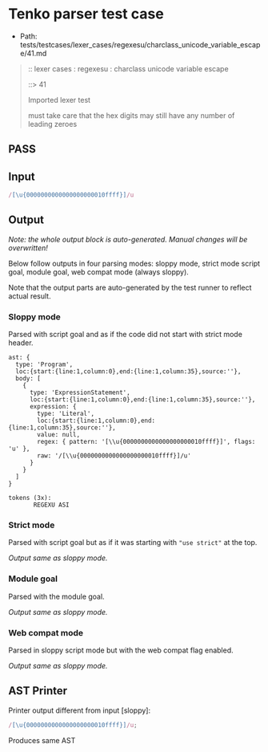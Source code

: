 # Tenko parser test case

- Path: tests/testcases/lexer_cases/regexesu/charclass_unicode_variable_escape/41.md

> :: lexer cases : regexesu : charclass unicode variable escape
>
> ::> 41
>
> Imported lexer test
>
> must take care that the hex digits may still have any number of leading zeroes

## PASS

## Input

`````js
/[\u{0000000000000000000010ffff}]/u
`````

## Output

_Note: the whole output block is auto-generated. Manual changes will be overwritten!_

Below follow outputs in four parsing modes: sloppy mode, strict mode script goal, module goal, web compat mode (always sloppy).

Note that the output parts are auto-generated by the test runner to reflect actual result.

### Sloppy mode

Parsed with script goal and as if the code did not start with strict mode header.

`````
ast: {
  type: 'Program',
  loc:{start:{line:1,column:0},end:{line:1,column:35},source:''},
  body: [
    {
      type: 'ExpressionStatement',
      loc:{start:{line:1,column:0},end:{line:1,column:35},source:''},
      expression: {
        type: 'Literal',
        loc:{start:{line:1,column:0},end:{line:1,column:35},source:''},
        value: null,
        regex: { pattern: '[\\u{0000000000000000000010ffff}]', flags: 'u' },
        raw: '/[\\u{0000000000000000000010ffff}]/u'
      }
    }
  ]
}

tokens (3x):
       REGEXU ASI
`````

### Strict mode

Parsed with script goal but as if it was starting with `"use strict"` at the top.

_Output same as sloppy mode._

### Module goal

Parsed with the module goal.

_Output same as sloppy mode._

### Web compat mode

Parsed in sloppy script mode but with the web compat flag enabled.

_Output same as sloppy mode._

## AST Printer

Printer output different from input [sloppy]:

````js
/[\u{0000000000000000000010ffff}]/u;
````

Produces same AST
